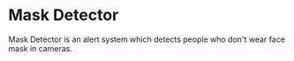 # Mask Detector

Mask Detector is an alert system which detects people who don't wear face mask in cameras.
